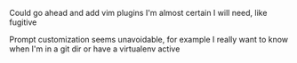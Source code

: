 Could go ahead and add vim plugins I'm almost certain I will need, like fugitive

Prompt customization seems unavoidable, for example I really want to know when
I'm in a git dir or have a virtualenv active
